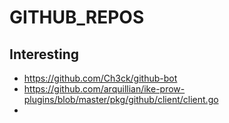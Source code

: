 # GITHUB_REPOS

## Interesting
- https://github.com/Ch3ck/github-bot
- https://github.com/arquillian/ike-prow-plugins/blob/master/pkg/github/client/client.go
- 